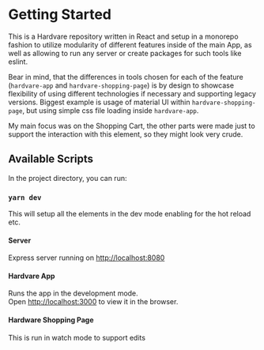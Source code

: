 # Getting Started

This is a Hardvare repository written in React and setup in a monorepo fashion to utilize modularity of different features inside of the main App, as well as allowing to run any server or create packages for such tools like eslint.

Bear in mind, that the differences in tools chosen for each of the feature (`hardvare-app` and `hardvare-shopping-page`) is by design to
showcase flexibility of using different technologies if necessary and supporting legacy versions. Biggest example is usage of material UI within `hardvare-shopping-page`, but using simple css file loading inside `hardvare-app`.

My main focus was on the Shopping Cart, the other parts were made just to support the interaction with this element, so they might look very crude.

## Available Scripts

In the project directory, you can run:

### `yarn dev`

This will setup all the elements in the dev mode enabling for the hot reload etc.

#### Server

Express server running on [http://localhost:8080](http://localhost:8080)

#### Hardvare App

Runs the app in the development mode.\
Open [http://localhost:3000](http://localhost:3000) to view it in the browser.

#### Hardware Shopping Page

This is run in watch mode to support edits
